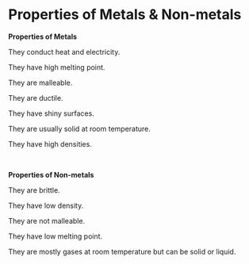 # Properties of Metals & Non-metals
**Properties of Metals**

They conduct heat and electricity.

They have high melting point.

They are malleable.

They are ductile.

They have shiny surfaces.

They are usually solid at room temperature.

They have high densities.


<br>

**Properties of Non-metals**

They are brittle.

They have low density.

They are not malleable.

They have low melting point.

They are mostly gases at room temperature but can be solid or liquid.
